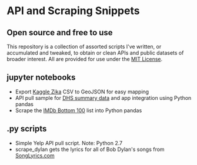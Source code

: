 # API and Scraping Snippets
## Open source and free to use  
This repository is a collection of assorted scripts I've written, or accumulated and tweaked, to obtain or clean APIs and public datasets of broader interest. All are provided for use under the [MIT License](https://opensource.org/licenses/MIT).

## jupyter notebooks
+ Export [Kaggle Zika](https://www.kaggle.com/jldelda/ae-aegypti-and-ae-albopictus-occurrences) CSV to GeoJSON for easy mapping  
+ API pull sample for [DHS summary data](http://www.dhsprogram.com/) and app integration using Python pandas
+ Scrape the [IMDb Bottom 100](http://www.imdb.com/chart/bottom) list into Python pandas

## .py scripts
+ Simple Yelp API pull script. Note: Python 2.7
+ scrape_dylan gets the lyrics for all of Bob Dylan's songs from [SongLyrics.com](www.songlyrics.com/bob-dylan-lyrics/)
